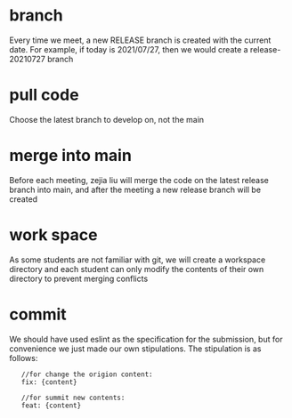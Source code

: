 # branch
Every time we meet, a new RELEASE branch is created with the current date. For example, if today is 2021/07/27, then we would create a release-20210727 branch

# pull code
Choose the latest branch to develop on, not the main

# merge into main
Before each meeting, zejia liu will merge the code on the latest release branch into main, and after the meeting a new release branch will be created

# work space
As some students are not familiar with git, we will create a workspace directory and each student can only modify the contents of their own directory to prevent merging conflicts

# commit
We should have used eslint as the specification for the submission, but for convenience we just made our own stipulations. The stipulation is as follows:
```
   //for change the origion content:
   fix: {content}

   //for summit new contents:
   feat: {content}
```